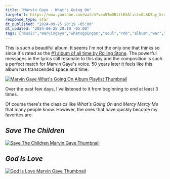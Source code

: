 ```yaml
---
title: "Marvin Gaye - What's Going On"
targeturl: https://www.youtube.com/watch?v=o5TmORitlKk&list=OLAK5uy_krxU85sRSpvmZqiwHyVmYNhKBDVgvj-CE
response_type: star
dt_published: "2024-09-25 20:19 -05:00"
dt_updated: "2024-09-25 20:19 -05:00"
tags: ["music","marvingaye","whatsgoingon","soul","rnb","album","war","nature","environment","conservation","love"]
---
```


This is such a beautiful album. It seems I'm not the only one that thinks so since it's rated as the [#1 album of all time by Rolling Stone](https://www.rollingstone.com/music/music-lists/best-albums-of-all-time-1062063/marvin-gaye-whats-going-on-4-1063232/). The powerful messages in the lyrics still resonate to this day and the composition is such a perfect match for Marvin Gaye's voice. 50 years later it feels like this album has transcended space and time. 

[![Marvin Gaye What's Going On Album Playlist Thumbnail](http://img.youtube.com/vi/o5TmORitlKk/0.jpg)](https://www.youtube.com/watch?v=o5TmORitlKk "Marvin Gaye What's Going On Album Playlist Thumbnail")

Over the past few days, I've listened to it from beginning to end at least 3 times. 

Of course there's the classics like *What's Going On* and *Mercy Mercy Me* that many people know. However, the ones that have quickly become my favorites are: 

## *Save The Children* 

[![Save The Children Marvin Gaye Thumbnail](http://img.youtube.com/vi/E1KqO8YtXlY/0.jpg)](https://www.youtube.com/watch?v=E1KqO8YtXlY "Save The Children Marvin Gaye Thumbnail")

## *God Is Love*

[![God Is Love Marvin Gaye Thumbnail](http://img.youtube.com/vi/2OIOoTJwEVg/0.jpg)](https://www.youtube.com/watch?v=2OIOoTJwEVg "God Is Love Marvin Gaye Thumbnail")
